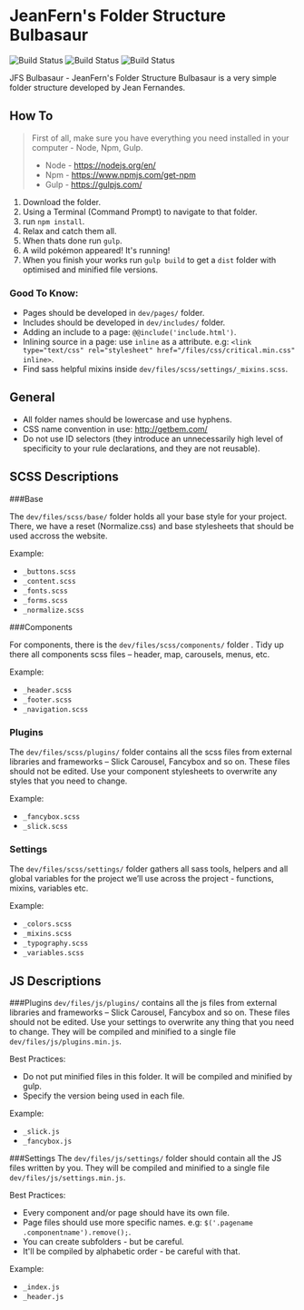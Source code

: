 # JeanFern's Folder Structure Bulbasaur
![Build Status](https://img.shields.io/badge/pokedex-001-brightgreen.svg)
![Build Status](https://img.shields.io/badge/version-1.0.0-brightgreen.svg)
![Build Status](https://img.shields.io/badge/running-gulp-brightgreen.svg)

JFS Bulbasaur - JeanFern's Folder Structure Bulbasaur is a very simple folder structure developed by Jean Fernandes.

## How To

> First of all, make sure you have everything you need installed in your computer - Node, Npm, Gulp.
> * Node - https://nodejs.org/en/
> * Npm - https://www.npmjs.com/get-npm
> * Gulp - https://gulpjs.com/

1. Download the folder.
2. Using a Terminal (Command Prompt) to navigate to that folder.
3. run ```npm install```.
4. Relax and catch them all.
5. When thats done run ```gulp```.
7. A wild pokémon appeared! It's running!
8. When you finish your works run ```gulp build``` to get a `dist` folder with optimised and minified file versions.

### Good To Know:

* Pages should be developed in `dev/pages/` folder.
* Includes should be developed in `dev/includes/` folder.
* Adding an include to a page: `@@include('include.html')`.
* Inlining source in a page: use `inline` as a attribute. e.g: `<link type="text/css" rel="stylesheet" href="/files/css/critical.min.css" inline>`.
* Find sass helpful mixins inside `dev/files/scss/settings/_mixins.scss`.

## General
* All folder names should be lowercase and use hyphens.
* CSS name convention in use: http://getbem.com/
* Do not use ID selectors (they introduce an unnecessarily high level of specificity to your rule declarations, and they are not reusable).

## SCSS Descriptions

###Base

The `dev/files/scss/base/` folder holds all your base style for your project. There, we have a reset (Normalize.css) and base stylesheets that should be used accross the website.

Example:

* `_buttons.scss`
* `_content.scss`
* `_fonts.scss`
* `_forms.scss`
* `_normalize.scss`

###Components

For components, there is the `dev/files/scss/components/` folder . Tidy up there all components scss files – header, map, carousels, menus, etc.

Example:

* `_header.scss`
* `_footer.scss`
* `_navigation.scss`


### Plugins

The `dev/files/scss/plugins/` folder contains all the scss files from external libraries and frameworks – Slick Carousel, Fancybox and so on. These files should not be edited. Use your component stylesheets to overwrite any styles that you need to change.

Example:

* `_fancybox.scss`
* `_slick.scss`

### Settings

The `dev/files/scss/settings/` folder gathers all sass tools, helpers and all global variables for the project we’ll use across the project -  functions, mixins, variables etc.

Example:

* `_colors.scss`
* `_mixins.scss`
* `_typography.scss`
* `_variables.scss`

## JS Descriptions

###Plugins
`dev/files/js/plugins/` contains all the js files from external libraries and frameworks – Slick Carousel, Fancybox and so on. These files should not be edited. Use your settings to overwrite any thing that you need to change. They will be compiled and minified to a single file `dev/files/js/plugins.min.js`.

Best Practices:

* Do not put minified files in this folder. It will be compiled and minified by gulp.
* Specify the version being used in each file.

Example:

* `_slick.js`
* `_fancybox.js`

###Settings
The `dev/files/js/settings/` folder should contain all the JS files written by you. They will be compiled and minified to a single file `dev/files/js/settings.min.js`.

Best Practices:

* Every component and/or page should have its own file.
* Page files should use more specific names. e.g: `$('.pagename .componentname').remove();`.
* You can create subfolders - but be careful.
* It'll be compiled by alphabetic order - be careful with that.

Example:

* `_index.js`
* `_header.js`